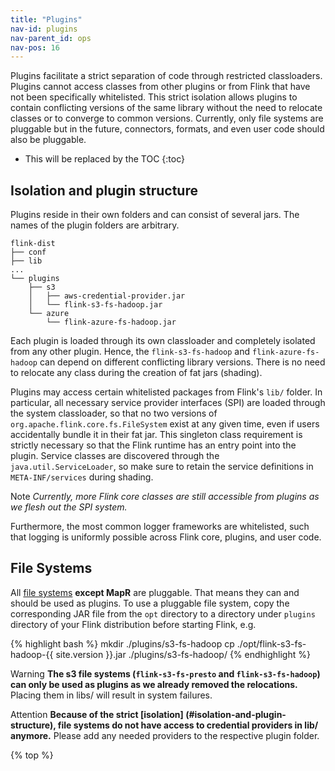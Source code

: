 ```yaml
---
title: "Plugins"
nav-id: plugins
nav-parent_id: ops
nav-pos: 16
---
```

<!--
Licensed to the Apache Software Foundation (ASF) under one
or more contributor license agreements.  See the NOTICE file
distributed with this work for additional information
regarding copyright ownership.  The ASF licenses this file
to you under the Apache License, Version 2.0 (the
"License"); you may not use this file except in compliance
with the License.  You may obtain a copy of the License at

  http://www.apache.org/licenses/LICENSE-2.0

Unless required by applicable law or agreed to in writing,
software distributed under the License is distributed on an
"AS IS" BASIS, WITHOUT WARRANTIES OR CONDITIONS OF ANY
KIND, either express or implied.  See the License for the
specific language governing permissions and limitations
under the License.
-->

Plugins facilitate a strict separation of code through restricted classloaders. Plugins cannot
access classes from other plugins or from Flink that have not been specifically whitelisted. This
strict isolation allows plugins to contain conflicting versions of the same library without the need
to relocate classes or to converge to common versions. Currently, only file systems are pluggable
but in the future, connectors, formats, and even user code should also be pluggable.

* This will be replaced by the TOC
{:toc}

## Isolation and plugin structure

Plugins reside in their own folders and can consist of several jars. The names of the plugin folders
are arbitrary.

```
flink-dist
├── conf
├── lib
...
└── plugins
    ├── s3
    │   ├── aws-credential-provider.jar
    │   └── flink-s3-fs-hadoop.jar
    └── azure
        └── flink-azure-fs-hadoop.jar
``` 

Each plugin is loaded through its own classloader and completely isolated from any other plugin.
Hence, the `flink-s3-fs-hadoop` and `flink-azure-fs-hadoop` can depend on different conflicting
library versions. There is no need to relocate any class during the creation of fat jars (shading).

Plugins may access certain whitelisted packages from Flink's `lib/` folder. In particular, all
necessary service provider interfaces (SPI) are loaded through the system classloader, so that no
two versions of `org.apache.flink.core.fs.FileSystem` exist at any given time, even if users
accidentally bundle it in their fat jar. This singleton class requirement is strictly necessary so
that the Flink runtime has an entry point into the plugin. Service classes are discovered through
the `java.util.ServiceLoader`, so make sure to retain the service definitions in `META-INF/services`
during shading.

<span class="label label-warning">Note</span> *Currently, more Flink core classes are still
accessible from plugins as we flesh out the SPI system.*

Furthermore, the most common logger frameworks are whitelisted, such that logging is uniformly
possible across Flink core, plugins, and user code.

## File Systems

All [file systems](filesystems/index) **except MapR** are pluggable. That means they can and should
be used as plugins. To use a pluggable file system, copy the corresponding JAR file from the `opt`
directory to a directory under `plugins` directory of your Flink distribution before starting Flink,
e.g.

{% highlight bash %}
mkdir ./plugins/s3-fs-hadoop
cp ./opt/flink-s3-fs-hadoop-{{ site.version }}.jar ./plugins/s3-fs-hadoop/
{% endhighlight %}

<span class="label label-warning">Warning</span> **The s3 file systems (`flink-s3-fs-presto` and
`flink-s3-fs-hadoop`) can only be used as plugins as we already removed the relocations.** Placing
them in libs/ will result in system failures.

<span class="label label-warning">Attention</span> **Because of the strict [isolation]
(#isolation-and-plugin-structure), file systems do not have access to credential providers in lib/
anymore.** Please add any needed providers to the respective plugin folder.

<!-- 
Add when we support more than just file systems.
## Implementing a new plugin

To implement a new plugin make sure you only use `@Public` and `@PublicEvolving` classes and
interfaces. Other classes will not be accessible in the future. After picking the respective SPI 
(e.g., `org.apache.flink.core.fs.FileSystem`), also add a service entry. Create a file
`META-INF/services/<SPI>` which contains the class name of your implementation class (see the [Java
Service Loader docs](https://docs.oracle.com/javase/8/docs/api/java/util/ServiceLoader.html).

During plugins discovery, the service class will be loaded by a dedicated Java class loader to avoid
class conflicts with other plugins and Flink components. The same class loader should be used during
file system instantiation and the file system operation calls.

<span class="label label-warning">Warning</span> In practice, it means you should avoid using
`Thread.currentThread().getContextClassLoader()` class loader in your implementation.
-->

<!-- 
Add when we have a real whitelist
## Whitelist

The whitelisted classes mainly consists of the necessary interfaces to implement the plugins.
Furthermore, loggers are whitelisted, so that they are configured properly.
-->

{% top %}

